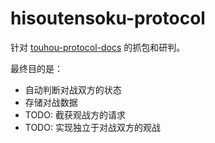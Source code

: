 # hisoutensoku-protocol

针对 [touhou-protocol-docs](https://github.com/delthas/touhou-protocol-docs/blob/master/protocol_123.md) 的抓包和研判。

最终目的是：

+ 自动判断对战双方的状态
+ 存储对战数据
+ TODO: 截获观战方的请求
+ TODO: 实现独立于对战双方的观战
